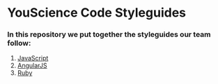 # YouScience Code Styleguides

### In this repository we put together the styleguides our team follow:

  1. [JavaScript](#https://github.com/YouScience/styleguides/tree/master/js)
  1. [AngularJS](#)
  1. [Ruby](#)

